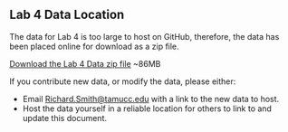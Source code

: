 ## Lab 4 Data Location

The data for Lab 4 is too large to host on GitHub, therefore, 
the data has been placed online for download as a zip file.

[Download the Lab 4 Data zip file](https://onedrive.live.com/redir?resid=644D24A88CD9CEC!5372&authkey=!AOvs6Sjpee9nwaU&ithint=file%2czip) ~86MB

If you contribute new data, or modify the data, please either:

+ Email Richard.Smith@tamucc.edu with a link to the new data to host.
+ Host the data yourself in a reliable location for others to link to and update this document.